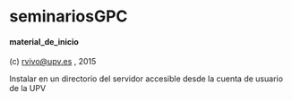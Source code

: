 # seminariosGPC
#### material_de_inicio

(c) rvivo@upv.es , 2015

Instalar en un directorio del servidor accesible desde la cuenta de usuario
de la UPV
